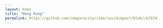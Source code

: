 ```yaml
---
layout: home
title: "Hong Kong"
permalink: https://github.com/comparecitycrime/covidimpact/blob/cb7b7d1fcd95c575d7ecb70b5b80c746865c0c19/HongKong.md
---
```

